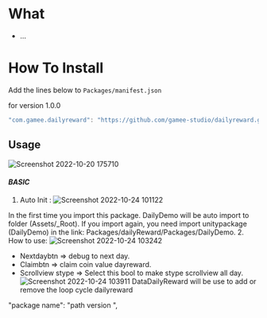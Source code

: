 # What

- ...

# How To Install

Add the lines below to `Packages/manifest.json`

for version 1.0.0
```csharp
"com.gamee.dailyreward": "https://github.com/gamee-studio/dailyreward.git?path=Assets/_Root",
```
## Usage
![Screenshot 2022-10-20 175710](https://user-images.githubusercontent.com/92133266/196931541-52b0ad2c-d35f-4c12-9daf-c07944a5ff2c.png)

#### _BASIC_
1. Auto Init :
![Screenshot 2022-10-24 101122](https://user-images.githubusercontent.com/92133266/197443084-0a1671de-8337-42d4-a955-120ce6c18757.png)

In the first time you import this package. DailyDemo will be auto import to folder (Assets/_Root). If you import again, you need import unitypackage (DailyDemo) in the link: Packages/dailyReward/Packages/DailyDemo.
2. How to use:
![Screenshot 2022-10-24 103242](https://user-images.githubusercontent.com/92133266/197443469-37e0a7bd-acd3-458d-a7fa-a49946fe8e7c.png)
- Nextdaybtn => debug to next day.
- Claimbtn   => claim coin value dayreward.
- Scrollview stype => Select this bool to make stype scrollview all day.
![Screenshot 2022-10-24 103911](https://user-images.githubusercontent.com/92133266/197444110-6cc97a8f-d3c5-403e-870a-88d559e0369a.png)
DataDailyReward will be use to add or remove the loop cycle dailyreward

"package name": "path version ",
```



